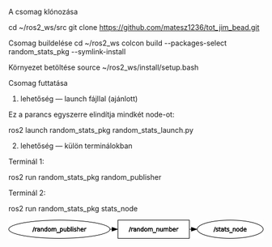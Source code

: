 A csomag klónozása

cd ~/ros2_ws/src
git clone https://github.com/matesz1236/tot_jim_bead.git

Csomag buildelése
cd ~/ros2_ws
colcon build --packages-select random_stats_pkg --symlink-install

Környezet betöltése
source ~/ros2_ws/install/setup.bash

Csomag futtatása
1. lehetőség — launch fájllal (ajánlott)

Ez a parancs egyszerre elindítja mindkét node-ot:

ros2 launch random_stats_pkg random_stats_launch.py

2. lehetőség — külön terminálokban

Terminál 1:

ros2 run random_stats_pkg random_publisher

Terminál 2:

ros2 run random_stats_pkg stats_node

![RQT Graph](rosgraph.png)
